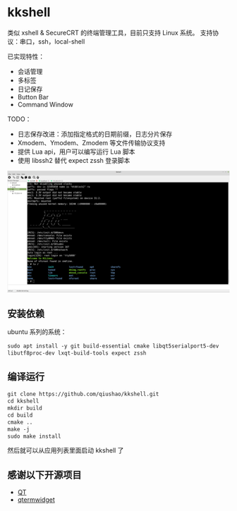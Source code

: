 
# kkshell
类似 xshell & SecureCRT 的终端管理工具，目前只支持 Linux 系统。
支持协议：串口，ssh，local-shell

已实现特性：
- 会话管理
- 多标签
- 日记保存
- Button Bar
- Command Window

TODO：
- 日志保存改进：添加指定格式的日期前缀，日志分片保存
- Xmodem、Ymodem、Zmodem 等文件传输协议支持
- 提供 Lua api，用户可以编写运行 Lua 脚本
- 使用 libssh2 替代 expect zssh 登录脚本

![screen shot](docs/screenshot/kkshell-screenshot.png)


## 安装依赖
ubuntu 系列的系统：
```
sudo apt install -y git build-essential cmake libqt5serialport5-dev libutf8proc-dev lxqt-build-tools expect zssh
```

## 编译运行
```
git clone https://github.com/qiushao/kkshell.git
cd kkshell
mkdir build
cd build
cmake ..
make -j
sudo make install
```
然后就可以从应用列表里面启动 kkshell 了

## 感谢以下开源项目
- [QT](https://www.qt.io)
- [qtermwidget](https://github.com/lxqt/qtermwidget)
